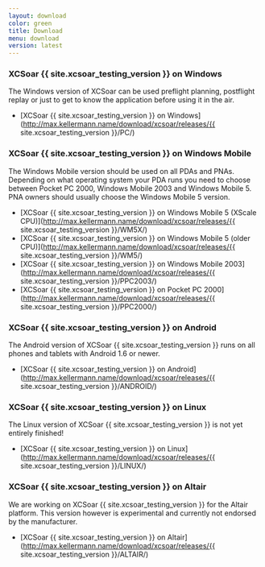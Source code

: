 ```yaml
---
layout: download
color: green
title: Download
menu: download
version: latest
---
```

### XCSoar {{ site.xcsoar_testing_version }} on Windows
					
The Windows version of XCSoar can be used preflight planning, postflight replay or just to get to know the application before using it in the air.

- [XCSoar {{ site.xcsoar_testing_version }} on Windows](http://max.kellermann.name/download/xcsoar/releases/{{ site.xcsoar_testing_version }}/PC/)

### XCSoar {{ site.xcsoar_testing_version }} on Windows Mobile

The Windows Mobile version should be used on all PDAs and PNAs. Depending on what operating system your PDA runs you need to choose between Pocket PC 2000, 
Windows Mobile 2003 and Windows Mobile 5. PNA owners should usually choose the Windows Mobile 5 version.

- [XCSoar {{ site.xcsoar_testing_version }} on Windows Mobile 5 (XScale CPU)](http://max.kellermann.name/download/xcsoar/releases/{{ site.xcsoar_testing_version }}/WM5X/)
- [XCSoar {{ site.xcsoar_testing_version }} on Windows Mobile 5 (older CPU)](http://max.kellermann.name/download/xcsoar/releases/{{ site.xcsoar_testing_version }}/WM5/)
- [XCSoar {{ site.xcsoar_testing_version }} on Windows Mobile 2003](http://max.kellermann.name/download/xcsoar/releases/{{ site.xcsoar_testing_version }}/PPC2003/)
- [XCSoar {{ site.xcsoar_testing_version }} on Pocket PC 2000](http://max.kellermann.name/download/xcsoar/releases/{{ site.xcsoar_testing_version }}/PPC2000/)

### XCSoar {{ site.xcsoar_testing_version }} on Android

The Android version of XCSoar {{ site.xcsoar_testing_version }} runs on all phones and tablets with Android 1.6 or newer.

- [XCSoar {{ site.xcsoar_testing_version }} on Android](http://max.kellermann.name/download/xcsoar/releases/{{ site.xcsoar_testing_version }}/ANDROID/)

### XCSoar {{ site.xcsoar_testing_version }} on Linux

The Linux version of XCSoar {{ site.xcsoar_testing_version }} is not yet entirely finished!

- [XCSoar {{ site.xcsoar_testing_version }} on Linux](http://max.kellermann.name/download/xcsoar/releases/{{ site.xcsoar_testing_version }}/LINUX/)

### XCSoar {{ site.xcsoar_testing_version }} on Altair

We are working on XCSoar {{ site.xcsoar_testing_version }} for the Altair platform. This version however is experimental and currently not endorsed by the manufacturer.

- [XCSoar {{ site.xcsoar_testing_version }} on Altair](http://max.kellermann.name/download/xcsoar/releases/{{ site.xcsoar_testing_version }}/ALTAIR/)
